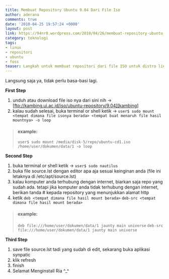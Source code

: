 ```yaml
---
title: Membuat Repository Ubuntu 9.04 Dari File Iso
author: aderana
comments: true
date: '2010-04-25 19:57:24 +0000'
layout: post
link: https://94nr0.wordpress.com/2010/04/26/membuat-repository-ubuntu-9-04-dari-file-iso/
category: teknologi
tags:
- linux
- repositori
- ubuntu
- foss
teaser: Langkah untuk membuat repositori dari file ISO untuk distro linux Ubuntu.
---
```


Langsung saja ya, tidak perlu basa-basi lagi.

**First Step**

1. unduh atau download file iso nya dari sini nih → [ftp://kambing.ui.ac.id/iso/ubuntu-repository/9.04][kambing]
2. kalau sudah selesai, buka terminal or shell ketik → `user$ sudo mount <tempat dimana file isonya berada> <tempat buat menaruh file hasil mountnya> -o loop`

> #### example:
> 
> `user$ sudo mount /media/disk-5/repo/ubuntu-cd1.iso /home/user/dokumen/data/1 -o loop`

**Second Step**

1. buka terminal or shell ketik → `user$ sudo nautilus`
2. buka file source.lst dengan editor apa aja sesuai keinginan anda (file ini letaknya di /etc/apt/source.lst)
3. kalau komputer anda terhubung dengan internet, biarkan saja repo yang sudah ada. tetapi jika komputer anda tidak terhubung dengan internet, berikan tanda # kepada repository yang menunjukkan alamat http
4. ketik 
   `deb <tempat dimana file hasil mount berada>`
	 `deb-src <tempat dimana file hasil mount berada>`

> #### example:
>     
> `deb file:///home/user/dokumen/data/1 jaunty main universe`
> `deb-src file:///home/user/dokumen/data/1 jaunty main universe`

**Third Step**

1. save file source.lst tadi yang sudah di edit, sekarang buka aplikasi synpatic
2. klik refresh
3. finish
4. Selamat Menginstall Ria ^_^

[kambing]: ftp://kambing.ui.ac.id/iso/ubuntu-repository/9.04